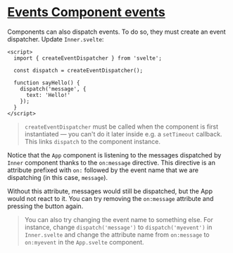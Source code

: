 # [Events  Component events](https://svelte.dev/tutorial/component-events)

Components can also dispatch events. To do so, they must create an event dispatcher. Update `Inner.svelte`:

```svelte
<script>
  import { createEventDispatcher } from 'svelte';

  const dispatch = createEventDispatcher();

  function sayHello() {
    dispatch('message', {
      text: 'Hello!'
    });
  }
</script>
```

> `createEventDispatcher` must be called when the component is first instantiated — you can't do it later inside e.g. a `setTimeout` callback. This links `dispatch` to the component instance.

Notice that the `App` component is listening to the messages dispatched by `Inner` component thanks to the `on:message` directive. This directive is an attribute prefixed with `on:` followed by the event name that we are dispatching (in this case, `message`).

Without this attribute, messages would still be dispatched, but the App would not react to it. You can try removing the `on:message` attribute and pressing the button again.

> You can also try changing the event name to something else. For instance, change `dispatch('message')` to `dispatch('myevent')` in `Inner.svelte` and change the attribute name from `on:message` to `on:myevent` in the `App.svelte` component.